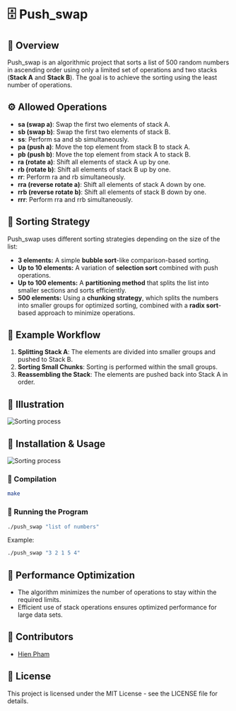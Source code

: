 # :file_cabinet: Push_swap 

## :mag_right: Overview
Push_swap is an algorithmic project that sorts a list of 500 random numbers in ascending order using only a limited set of operations and two stacks (**Stack A** and **Stack B**). The goal is to achieve the sorting using the least number of operations.

## :gear: Allowed Operations
- **sa (swap a)**: Swap the first two elements of stack A.
- **sb (swap b)**: Swap the first two elements of stack B.
- **ss**: Perform sa and sb simultaneously.
- **pa (push a)**: Move the top element from stack B to stack A.
- **pb (push b)**: Move the top element from stack A to stack B.
- **ra (rotate a)**: Shift all elements of stack A up by one.
- **rb (rotate b)**: Shift all elements of stack B up by one.
- **rr**: Perform ra and rb simultaneously.
- **rra (reverse rotate a)**: Shift all elements of stack A down by one.
- **rrb (reverse rotate b)**: Shift all elements of stack B down by one.
- **rrr**: Perform rra and rrb simultaneously.

## :triangular_flag_on_post: Sorting Strategy
Push_swap uses different sorting strategies depending on the size of the list:
- **3 elements:** A simple **bubble sort**-like comparison-based sorting.
- **Up to 10 elements:** A variation of **selection sort** combined with push operations.
- **Up to 100 elements:** A **partitioning method** that splits the list into smaller sections and sorts efficiently.
- **500 elements:** Using a **chunking strategy**, which splits the numbers into smaller groups for optimized sorting, combined with a **radix sort**-based approach to minimize operations.

## :eyes: Example Workflow
1. **Splitting Stack A**: The elements are divided into smaller groups and pushed to Stack B.
2. **Sorting Small Chunks**: Sorting is performed within the small groups.
3. **Reassembling the Stack**: The elements are pushed back into Stack A in order.

## :art: Illustration 
![Sorting process](assets/push_swap_sorting.png)

## :floppy_disk: Installation & Usage 
![Sorting process](assets/push_swap_sorting.png)

### :wrench: Compilation
```bash
make
```
### :running: Running the Program
```bash
./push_swap "list of numbers"
```
Example:
```bash
./push_swap "3 2 1 5 4"
```

## :rocket: Performance Optimization
- The algorithm minimizes the number of operations to stay within the required limits.
- Efficient use of stack operations ensures optimized performance for large data sets.

## :bust_in_silhouette: Contributors
- [Hien Pham](https://github.com/hienptx)

## :scroll: License
This project is licensed under the MIT License - see the LICENSE file for details.

